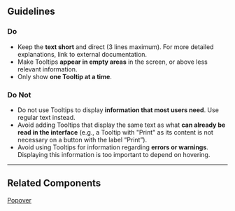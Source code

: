 ## Guidelines

### Do

-   Keep the **text short** and direct (3 lines maximum). For more detailed explanations, link to external documentation.
-   Make Tooltips **appear in empty areas** in the screen, or above less relevant information.
-   Only show **one Tooltip at a time**.

### Do Not

-   Do not use Tooltips to display **information that most users need**. Use regular text instead.
-   Avoid adding Tooltips that display the same text as what **can already be read in the interface** (e.g., a Tooltip with "Print" as its content is not necessary on a button with the label “Print”).
-   Avoid using Tooltips for information regarding **errors or warnings**. Displaying this information is too important to depend on hovering.

---

## Related Components

[Popover](/#/components/PopoverConnected)
